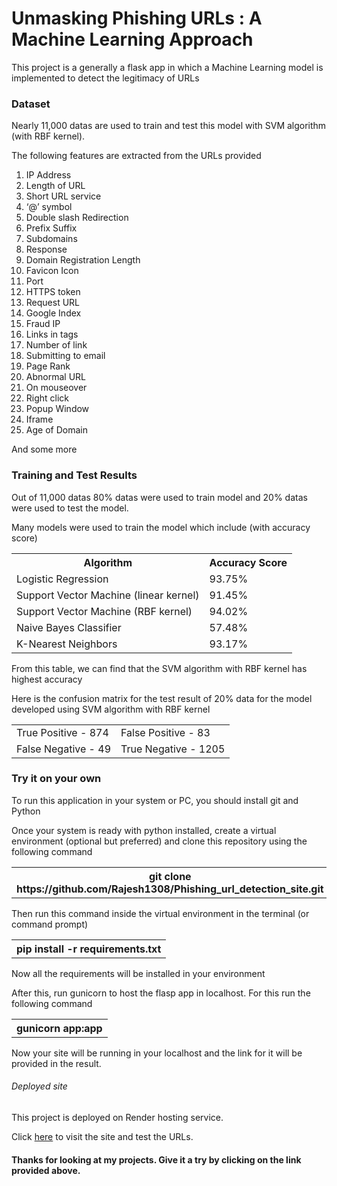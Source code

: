 <h1> Unmasking Phishing URLs : A Machine Learning Approach</h1>
<p>This project is a generally a flask app in which a Machine Learning model is implemented to detect the legitimacy of URLs</p>
<h3>Dataset</h3>
<p>Nearly 11,000 datas are used to train and test this model with SVM algorithm (with RBF kernel).</p>
<p>The following features are extracted from the URLs provided</p>
<ol>
    <li>IP Address</li>
    <li>Length of URL</li>
    <li>Short URL service</li>
    <li>‘@’ symbol</li>
    <li>Double slash Redirection</li>
    <li>Prefix Suffix</li>
    <li>Subdomains</li>
    <li>Response</li>
    <li>Domain Registration Length</li>
    <li>Favicon Icon</li>
    <li>Port</li>
    <li>HTTPS token</li>
    <li>Request URL</li>
    <li>Google Index</li>
    <li>Fraud IP</li>
    <li>Links in tags</li>
    <li>Number of link </li>
    <li>Submitting to email</li>
    <li>Page Rank</li>
    <li>Abnormal URL</li>
    <li>On mouseover</li>
    <li>Right click</li>
    <li>Popup Window</li>
    <li>Iframe</li>
    <li>Age of Domain</li>
</ol>
<p>And some more</p>

<h3>Training and Test Results</h3>
<p>Out of 11,000 datas 80% datas were used to train model and 20% datas were used to test the model.</p>
<p>Many models were used to train the model which include (with accuracy score) </p>

<table>
  <tr>
    <th>Algorithm</th>
    <th>Accuracy Score</th>
  </tr>
  <tr>
    <td>Logistic Regression</td>
    <td>93.75%</td>
  </tr>
  <tr>
    <td>Support Vector Machine (linear kernel)</td>
    <td>91.45%</td>
  </tr>
  <tr>
    <td>Support Vector Machine (RBF kernel)</td>
    <td>94.02%</td>
  </tr>
   <tr>
    <td>Naive Bayes Classifier</td>
    <td>57.48%</td>
  </tr>
    <tr>
    <td>K-Nearest Neighbors </td>
    <td>93.17%</td>
  </tr>
</table>

<p>From this table, we can find that the SVM algorithm with RBF kernel has highest accuracy</p>
<p>Here is the confusion matrix for the test result of 20% data for the model developed using SVM algorithm with RBF kernel</p>

<table>
  <tr>
    <td>True Positive - 874</td>
    <td>False Positive - 83</td>
  </tr>
  <tr>
    <td>False Negative - 49</td>
    <td>True Negative - 1205</td>
  </tr>
</table>

<h3>Try it on your own</h3>
<p>To run this application in your system or PC, you should install git and Python </p>

<p>Once your system is ready with python installed, create a virtual environment (optional but preferred) and clone this repository using the following command</p>
<table>
  <tr>
    <th>git clone https://github.com/Rajesh1308/Phishing_url_detection_site.git</th>
  </tr>
</table>

<p>Then run this command inside the virtual environment in the terminal (or command prompt)</p>
<table>
  <tr>
    <th>pip install -r requirements.txt</th>
  </tr>
</table>
<p>Now all the requirements will be installed in your environment</p>

<p>After this, run gunicorn to host the flasp app in localhost. For this run the following command</p>
<table>
  <tr>
    <th>gunicorn app:app</th>
  </tr>
</table>

<p>Now your site will be running in your localhost and the link for it will be provided in the result.</p>

<h6>Deployed site</h6>
<p>This project is deployed on Render hosting service.</p>
<p>Click <a href="https://phishing-url-detection.onrender.com">here</a> to visit the site and test the URLs.</p>

<h4>Thanks for looking at my projects. Give it a try by clicking on the link provided above.</h4>

